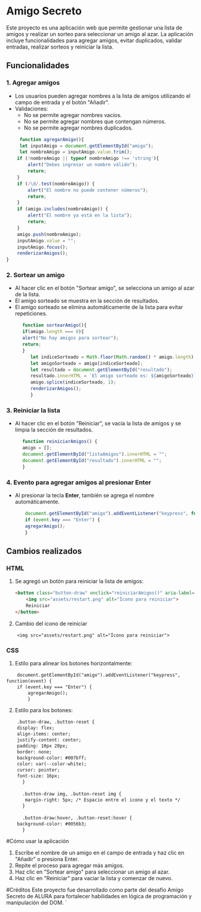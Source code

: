 # Amigo Secreto

Este proyecto es una aplicación web que permite gestionar una lista de amigos y realizar un sorteo para seleccionar un amigo al azar. La aplicación incluye funcionalidades para agregar amigos, evitar duplicados, validar entradas, realizar sorteos y reiniciar la lista.

## Funcionalidades

### 1. **Agregar amigos**
   - Los usuarios pueden agregar nombres a la lista de amigos utilizando el campo de entrada y el botón "Añadir".
   - Validaciones:
     - No se permite agregar nombres vacíos.
     - No se permite agregar nombres que contengan números.
     - No se permite agregar nombres duplicados.
```app.js
     function agregarAmigo(){
     let inputAmigo = document.getElementById("amigo");
     let nombreAmigo = inputAmigo.value.trim();
    if (!nombreAmigo || typeof nombreAmigo !== 'string'){
        alert("Debes ingresar un nombre válido");
        return;
    }
    if (/\d/.test(nombreAmigo)) {
        alert("El nombre no puede contener números");
        return;
    }  
    if (amigo.includes(nombreAmigo)) {
        alert("El nombre ya está en la lista");
        return;
    }  
    amigo.push(nombreAmigo);
    inputAmigo.value = "";
    inputAmigo.focus();
    renderizarAmigos();
}
```
### 2. **Sortear un amigo**
   - Al hacer clic en el botón "Sortear amigo", se selecciona un amigo al azar de la lista.
   - El amigo sorteado se muestra en la sección de resultados.
   - El amigo sorteado se elimina automáticamente de la lista para evitar repeticiones.
```app.js
      function sortearAmigo(){
      if(amigo.length === 0){
      alert("No hay amigos para sortear");
      return;
      }
         let indiceSorteado = Math.floor(Math.random() * amigo.length);
         let amigoSorteado = amigo[indiceSorteado];
         let resultado = document.getElementById("resultado");
         resultado.innerHTML = `El amigo sorteado es: ${amigoSorteado}`;
         amigo.splice(indiceSorteado, 1);
         renderizarAmigos();
         }
```
### 3. **Reiniciar la lista**
   - Al hacer clic en el botón "Reiniciar", se vacía la lista de amigos y se limpia la sección de resultados.
```app.js
      function reiniciarAmigos() {
      amigo = [];
      document.getElementById("listaAmigos").innerHTML = "";
      document.getElementById("resultado").innerHTML = "";
      }
```
### 4. **Evento para agregar amigos al presionar Enter**
   - Al presionar la tecla **Enter**, también se agrega el nombre automáticamente.
```app.js
       document.getElementById("amigo").addEventListener("keypress", function(event) {
       if (event.key === "Enter") {
       agregarAmigo();
       }
```
## Cambios realizados

### **HTML**
1. Se agregó un botón para reiniciar la lista de amigos:
   ```html
   <button class="button-draw" onclick="reiniciarAmigos()" aria-label="Reiniciar lista de amigos">
       <img src="assets/restart.png" alt="Ícono para reiniciar">
       Reiniciar
   </button>
2. Cambio del icono de reiniciar
```
    <img src="assets/restart.png" alt="Ícono para reiniciar">
```
### **CSS**   
1. Estilo para alinear los botones horizontalmente:
```
    document.getElementById("amigo").addEventListener("keypress", function(event) {
    if (event.key === "Enter") {
        agregarAmigo();
        }
```
2. Estilo para los botones:
```
    .button-draw, .button-reset {
    display: flex;
    align-items: center;
    justify-content: center;
    padding: 10px 20px;
    border: none;
    background-color: #007bff;
    color: var(--color-white);
    cursor: pointer;
    font-size: 16px;
      }

      .button-draw img, .button-reset img {
       margin-right: 5px; /* Espacio entre el icono y el texto */
      }

      .button-draw:hover, .button-reset:hover {
    background-color: #0056b3;
      }
```
#Cómo usar la aplicación
1. Escribe el nombre de un amigo en el campo de entrada y haz clic en "Añadir" o presiona Enter.
2. Repite el proceso para agregar más amigos.
3. Haz clic en "Sortear amigo" para seleccionar un amigo al azar.
4. Haz clic en "Reiniciar" para vaciar la lista y comenzar de nuevo.

#Créditos
Este proyecto fue desarrollado como parte del desafío Amigo Secreto de ALURA para fortalecer habilidades en lógica de programación y manipulación del DOM. `


